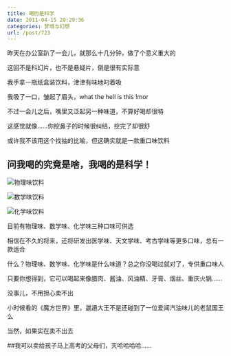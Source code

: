 ```yaml
---
title: 喝的是科学
date: 2011-04-15 20:29:36
categories: 梦境与幻想
url: /post/723
---
```


昨天在办公室趴了一会儿，就那么十几分钟，做了个意义重大的

这回不是科幻片，也不是悬疑片，倒是很有实际意

我手拿一瓶纸盒装饮料，津津有味地叼着吸

我吸了一口，皱起了眉头，what the hell is this !mor

不过一会儿之后，嘴里又泛起另一种味道，不算好喝却很特

这感觉就像……你挖鼻子的时候很纠结，挖完了却很舒

或许我不该用这个找抽的比喻，但这确实就是一款重口味饮料

## 问我喝的究竟是啥，我喝的是科学！

![](http://qiniu.colacdn.com/img/posts/2011-04/04-15/1.jpg "物理味饮料")

![](http://qiniu.colacdn.com/img/posts/2011-04/04-15/2.jpg "数学味饮料")

![](http://qiniu.colacdn.com/img/posts/2011-04/04-15/3.jpg "化学味饮料")

目前有物理味、数学味、化学味三种口味可供选

相信在不久的将来，还将研发出医学味、天文学味、考古学味等更多口味，总有一款适合

什么？物理味、数学味、化学味是什么味道？总之你没喝过就对了，专供重口味人

只要你想得到，它可以喝起来像腊肉、酱油、风油精、牙膏、烟丝、重庆火锅……

没事儿，不用担心卖不出

小时候看的《魔方世界》里，邋遢大王不是还碰到了一位爱闻汽油味儿的老鼠国王么

当然，如果实在卖不出去

##我可以卖给孩子马上高考的父母们，灭哈哈哈哈……